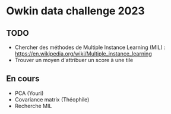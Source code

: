 # Owkin data challenge 2023

## TODO

- Chercher des méthodes de Multiple Instance Learning (MIL) : https://en.wikipedia.org/wiki/Multiple_instance_learning
- Trouver un moyen d'attribuer un score à une tile

## En cours

- PCA (Youri)
- Covariance matrix (Théophile)
- Recherche MIL
